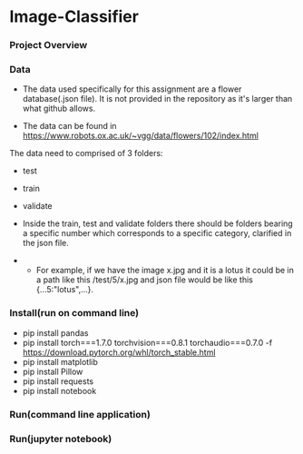# Image-Classifier


### Project Overview

### Data
- The data used specifically for this assignment are a flower database(.json file). It is not provided in the repository as it's larger than what github allows. 

- The data can be found in https://www.robots.ox.ac.uk/~vgg/data/flowers/102/index.html

The data need to comprised of 3 folders:
- test
- train
- validate

- Inside the train, test and validate folders there should be folders bearing a specific number which corresponds to a specific category, clarified in the json file. 

- - For example, if we have the image x.jpg and it is a lotus it could be in a path like this /test/5/x.jpg and json file would be like this {...5:"lotus",...}.

### Install(run on command line)
- pip install pandas
- pip install torch===1.7.0 torchvision===0.8.1 torchaudio===0.7.0 -f https://download.pytorch.org/whl/torch_stable.html
- pip install matplotlib
- pip install Pillow
- pip install requests
- pip install notebook

### Run(command line application)


### Run(jupyter notebook)
